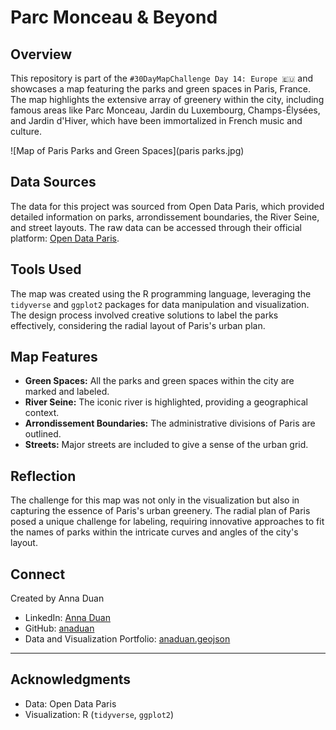 # Parc Monceau & Beyond

## Overview

This repository is part of the `#30DayMapChallenge Day 14: Europe 🇪🇺` and showcases a map featuring the parks and green spaces in Paris, France. The map highlights the extensive array of greenery within the city, including famous areas like Parc Monceau, Jardin du Luxembourg, Champs-Élysées, and Jardin d'Hiver, which have been immortalized in French music and culture.

![Map of Paris Parks and Green Spaces](paris parks.jpg)

## Data Sources

The data for this project was sourced from Open Data Paris, which provided detailed information on parks, arrondissement boundaries, the River Seine, and street layouts. The raw data can be accessed through their official platform: [Open Data Paris](https://lnkd.in/eTNVcDz3).

## Tools Used

The map was created using the R programming language, leveraging the `tidyverse` and `ggplot2` packages for data manipulation and visualization. The design process involved creative solutions to label the parks effectively, considering the radial layout of Paris's urban plan.

## Map Features

- **Green Spaces:** All the parks and green spaces within the city are marked and labeled.
- **River Seine:** The iconic river is highlighted, providing a geographical context.
- **Arrondissement Boundaries:** The administrative divisions of Paris are outlined.
- **Streets:** Major streets are included to give a sense of the urban grid.

## Reflection

The challenge for this map was not only in the visualization but also in capturing the essence of Paris's urban greenery. The radial plan of Paris posed a unique challenge for labeling, requiring innovative approaches to fit the names of parks within the intricate curves and angles of the city's layout.

## Connect

Created by Anna Duan

- LinkedIn: [Anna Duan](https://linkedin.com/in/annaduan)
- GitHub: [anaduan](https://github.com/annaduan)
- Data and Visualization Portfolio: [anaduan.geojson](https://annaduan.geojson)

---

## Acknowledgments

- Data: Open Data Paris
- Visualization: R (`tidyverse`, `ggplot2`)
